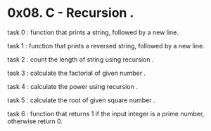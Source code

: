 # 0x08. C - Recursion .

task 0 : function that prints a string, followed by a new line.

task 1 : function that prints a reversed string, followed by a new line.

task 2 : count the length of string using recursion .

task 3 : calculate the factorial of given number .

task 4 : calculate the power using recursion .

task 5 : calculate the root of given square number .

task 6 :  function that returns 1 if the input integer is a prime number, otherwise return 0.